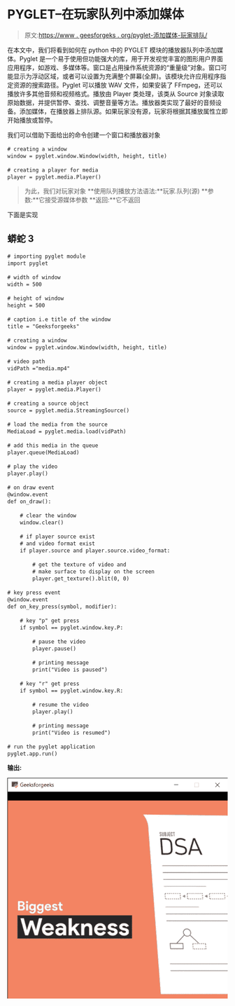 # PYGLET–在玩家队列中添加媒体

> 原文:[https://www . geesforgeks . org/pyglet-添加媒体-玩家排队/](https://www.geeksforgeeks.org/pyglet-adding-media-in-queue-of-player/)

在本文中，我们将看到如何在 python 中的 PYGLET 模块的播放器队列中添加媒体。Pyglet 是一个易于使用但功能强大的库，用于开发视觉丰富的图形用户界面应用程序，如游戏、多媒体等。窗口是占用操作系统资源的“重量级”对象。窗口可能显示为浮动区域，或者可以设置为充满整个屏幕(全屏)。该模块允许应用程序指定资源的搜索路径。Pyglet 可以播放 WAV 文件，如果安装了 FFmpeg，还可以播放许多其他音频和视频格式。播放由 Player 类处理，该类从 Source 对象读取原始数据，并提供暂停、查找、调整音量等方法。播放器类实现了最好的音频设备。添加媒体，在播放器上排队源。如果玩家没有源，玩家将根据其播放属性立即开始播放或暂停。

我们可以借助下面给出的命令创建一个窗口和播放器对象

```
# creating a window
window = pyglet.window.Window(width, height, title)

# creating a player for media
player = pyglet.media.Player() 
```

> 为此，我们对玩家对象
> **使用队列播放方法语法:**玩家.队列(源)
> **参数:**它接受源媒体参数
> **返回:**它不返回

下面是实现

## 蟒蛇 3

```
# importing pyglet module
import pyglet

# width of window
width = 500

# height of window
height = 500

# caption i.e title of the window
title = "Geeksforgeeks"

# creating a window
window = pyglet.window.Window(width, height, title)

# video path
vidPath ="media.mp4"

# creating a media player object
player = pyglet.media.Player()

# creating a source object
source = pyglet.media.StreamingSource()

# load the media from the source
MediaLoad = pyglet.media.load(vidPath)

# add this media in the queue
player.queue(MediaLoad)

# play the video
player.play()

# on draw event
@window.event
def on_draw():

    # clear the window
    window.clear()

    # if player source exist
    # and video format exist
    if player.source and player.source.video_format:

        # get the texture of video and
        # make surface to display on the screen
        player.get_texture().blit(0, 0)

# key press event    
@window.event
def on_key_press(symbol, modifier):

    # key "p" get press
    if symbol == pyglet.window.key.P:

        # pause the video
        player.pause()

        # printing message
        print("Video is paused")

    # key "r" get press
    if symbol == pyglet.window.key.R:

        # resume the video
        player.play()

        # printing message
        print("Video is resumed")

# run the pyglet application
pyglet.app.run()
```

**输出:**

![](img/2cdc5fb29fabd941eec4146b2142595f.png)